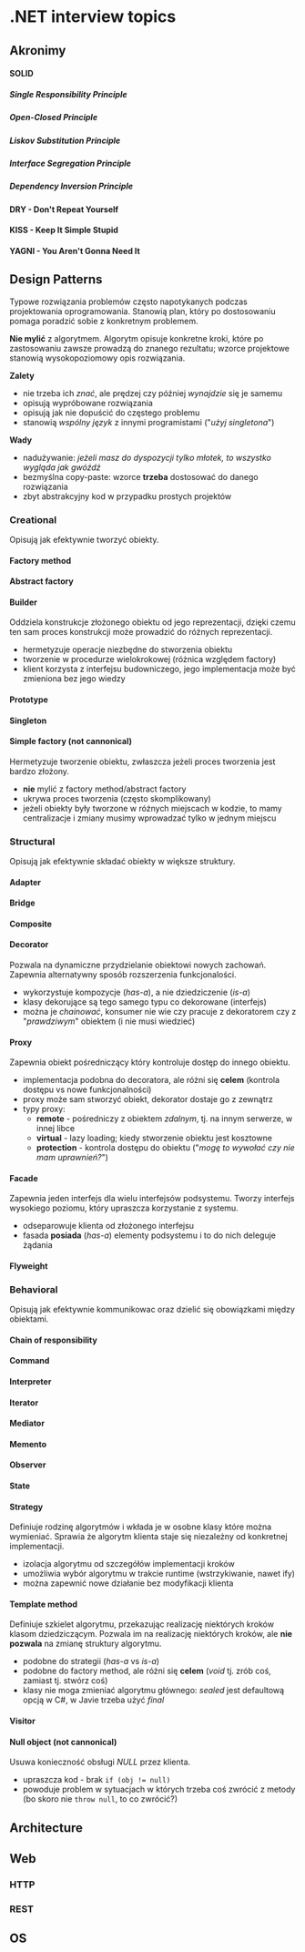 # .NET interview topics

## Akronimy
#### SOLID
##### **S**ingle Responsibility Principle
##### **O**pen-Closed Principle
##### **L**iskov Substitution Principle
##### **I**nterface Segregation Principle
##### **D**ependency Inversion Principle
#### DRY - Don't Repeat Yourself
#### KISS - Keep It Simple Stupid
#### YAGNI - You Aren't Gonna Need It
### 

## Design Patterns
Typowe rozwiązania problemów często napotykanych podczas projektowania oprogramowania. Stanowią plan, który po dostosowaniu pomaga poradzić sobie z konkretnym problemem.

**Nie mylić** z algorytmem. Algorytm opisuje konkretne kroki, które po zastosowaniu zawsze prowadzą do znanego rezultatu; wzorce projektowe stanowią wysokopoziomowy opis rozwiązania.

**Zalety**
- nie trzeba ich _znać_, ale prędzej czy później _wynajdzie_ się je samemu
- opisują wypróbowane rozwiązania
- opisują jak nie dopuścić do częstego problemu
- stanowią _wspólny język_ z innymi programistami ("_użyj singletona_")

**Wady**
- nadużywanie: _jeżeli masz do dyspozycji tylko młotek, to wszystko wygląda jak gwóźdź_
- bezmyślna copy-paste: wzorce **trzeba** dostosować do danego rozwiązania
- zbyt abstrakcyjny kod w przypadku prostych projektów

### Creational
Opisują jak efektywnie tworzyć obiekty.

#### Factory method
#### Abstract factory
#### Builder
Oddziela konstrukcje złożonego obiektu od jego reprezentacji, dzięki czemu ten sam proces konstrukcji może prowadzić do różnych reprezentacji.
- hermetyzuje operacje niezbędne do stworzenia obiektu
- tworzenie w procedurze wielokrokowej (różnica względem factory)
- klient korzysta z interfejsu budowniczego, jego implementacja może być zmieniona bez jego wiedzy
#### Prototype
#### Singleton
#### Simple factory (not cannonical)
Hermetyzuje tworzenie obiektu, zwłaszcza jeżeli proces tworzenia jest bardzo złożony.
- **nie** mylić z factory method/abstract factory
- ukrywa proces tworzenia (często skomplikowany)
- jeżeli obiekty były tworzone w różnych miejscach w kodzie, to mamy centralizacje i zmiany musimy wprowadzać tylko w jednym miejscu

### Structural
Opisują jak efektywnie składać obiekty w większe struktury.

#### Adapter
#### Bridge
#### Composite
#### Decorator
Pozwala na dynamiczne przydzielanie obiektowi nowych zachowań. Zapewnia alternatywny sposób rozszerzenia funkcjonalości.
- wykorzystuje kompozycje (_has-a_), a nie dziedziczenie (_is-a_)
- klasy dekorujące są tego samego typu co dekorowane (interfejs)
- można je _chainować_, konsumer nie wie czy pracuje z dekoratorem czy z "_prawdziwym_" obiektem (i nie musi wiedzieć)
#### Proxy
Zapewnia obiekt pośredniczący który kontroluje dostęp do innego obiektu.
- implementacja podobna do decoratora, ale różni się **celem** (kontrola dostępu vs nowe funkcjonalności)
- proxy może sam stworzyć obiekt, dekorator dostaje go z zewnątrz
- typy proxy:
  - **remote** - pośredniczy z obiektem _zdalnym_, tj. na innym serwerze, w innej libce
  - **virtual** - lazy loading; kiedy stworzenie obiektu jest kosztowne
  - **protection** - kontrola dostępu do obiektu ("_mogę to wywołać czy nie mam uprawnień?_") 
#### Facade
Zapewnia jeden interfejs dla wielu interfejsów podsystemu. Tworzy interfejs wysokiego poziomu, który upraszcza korzystanie z systemu.
- odseparowuje klienta od złożonego interfejsu
- fasada **posiada** (_has-a_) elementy podsystemu i to do nich deleguje żądania
#### Flyweight

### Behavioral
Opisują jak efektywnie kommunikowac oraz dzielić się obowiązkami między obiektami.

#### Chain of responsibility
#### Command
#### Interpreter
#### Iterator
#### Mediator
#### Memento
#### Observer
#### State
#### Strategy
Definiuje rodzinę algorytmów i wkłada je w osobne klasy które można wymieniać. Sprawia że algorytm klienta staje się niezależny od konkretnej implementacji.
- izolacja algorytmu od szczegółów implementacji kroków
- umożliwia wybór algorytmu w trakcie runtime (wstrzykiwanie, nawet ify)
- można zapewnić nowe działanie bez modyfikacji klienta
#### Template method
Definiuje szkielet algorytmu, przekazując realizację niektórych kroków klasom dziedziczącym. Pozwala im na realizację niektórych kroków, ale **nie pozwala** na zmianę struktury algorytmu.
- podobne do strategii (_has-a_ vs _is-a_)
- podobne do factory method, ale różni się **celem** (_void_ tj. zrób coś, zamiast _<T>_ tj. stwórz coś)
- klasy nie moga zmieniać algorytmu głównego: _sealed_ jest defaultową opcją w C#, w Javie trzeba użyć _final_
#### Visitor
#### Null object (not cannonical)
Usuwa konieczność obsługi _NULL_ przez klienta.
- upraszcza kod - brak `if (obj != null)`
- powoduje problem w sytuacjach w których trzeba coś zwrócić z metody (bo skoro nie `throw null`, to co zwrócić?)

## Architecture

## Web
### HTTP
### REST

## OS

